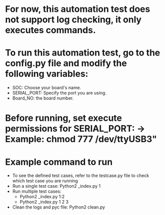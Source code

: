 # For now, this automation test does not support log checking, it only executes commands.

# To run this automation test, go to the config.py file and modify the following variables:
- SOC: Choose your board's name.
- SERIAL_PORT: Specify the port you are using.
- Board_NO: the board number.

# Before running, set execute permissions for SERIAL_PORT: -> Example: chmod 777 /dev/ttyUSB3"
 
# Example command to run
- To see the defined test cases, refer to the testcase.py file to check which test case you are running
- Run a single test case: Python2 _index.py 1
- Run multiple test cases: 
    + Python2 _index.py 1:2
    + Python2 _index.py 1 2 3
- Clean the logs and pyc file: Python2 clean.py